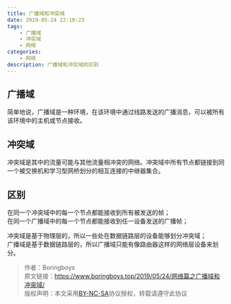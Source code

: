 ```yaml
---
title: 广播域和冲突域
date: 2019-05-24 22:10:23
tags:
	- 广播域
	- 冲突域
	- 网络
categories:
	- 网络
description: 广播域和冲突域的区别
---
```


## 广播域

简单地说，广播域是一种环境，在该环境中通过线路发送的广播消息，可以被所有该环境中的主机或节点接收。

## 冲突域

冲突域是其中的流量可能与其他流量相冲突的网络。冲突域中所有节点都链接到同一个被交换机和学习型网桥划分的相互连接的中继器集合。

<!--more-->

## 区别

在同一个冲突域中的每一个节点都能接收到所有被发送的帧；  
在同一个广播域中的每一个节点都能接收到任一设备发送的广播帧；  

冲突域是基于物理层的，所以一些处在数据链路层的设备能够划分冲突域；  
广播域是基于数据链路层的，所以广播域只能有像路由器这样的网络层设备来划分。

>作者：Boringboys  
>原文链接：https://www.boringboys.top/2019/05/24/网络篇之广播域和冲突域/  
>版权声明：本文采用[BY-NC-SA](https://creativecommons.org/licenses/by-nc-sa/4.0/)协议授权，转载请遵守此协议
